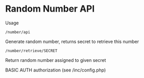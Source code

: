 # Random Number API
Usage

<code>/number/api</code> 

Generate random number, returns secret to retrieve this number

<code>/number/retrieve/SECRET</code>

Return random number assigned to given secret

BASIC AUTH authorization (see /inc/config.php)
